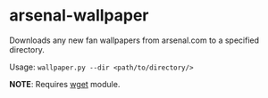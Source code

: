 arsenal-wallpaper
=================

Downloads any new fan wallpapers from arsenal.com to a specified directory.

Usage: `wallpaper.py --dir <path/to/directory/>`

**NOTE**: Requires [wget](https://pypi.python.org/pypi/wget) module. 
